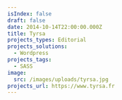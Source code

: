 ```yaml
---
isIndex: false
draft: false
date: 2014-10-14T22:00:00.000Z
title: Tyrsa
projects_types: Editorial
projects_solutions:
  - Wordpress
projects_tags:
  - SASS
image:
  src: /images/uploads/tyrsa.jpg
projects_url: https://www.tyrsa.fr
---
```

